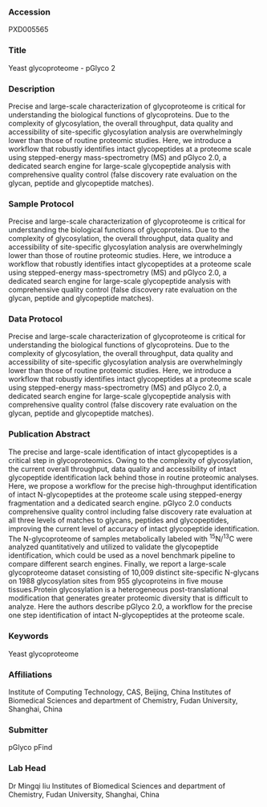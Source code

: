 ### Accession
PXD005565

### Title
Yeast glycoproteome -  pGlyco 2

### Description
Precise and large-scale characterization of glycoproteome is critical for understanding the biological functions of glycoproteins. Due to the complexity of glycosylation, the overall throughput, data quality and accessibility of site-specific glycosylation analysis are overwhelmingly lower than those of routine proteomic studies. Here, we introduce a workflow that robustly identifies intact glycopeptides at a proteome scale using stepped-energy mass-spectrometry (MS) and pGlyco 2.0, a dedicated search engine for large-scale glycopeptide analysis with comprehensive quality control (false discovery rate evaluation on the glycan, peptide and glycopeptide matches).

### Sample Protocol
Precise and large-scale characterization of glycoproteome is critical for understanding the biological functions of glycoproteins. Due to the complexity of glycosylation, the overall throughput, data quality and accessibility of site-specific glycosylation analysis are overwhelmingly lower than those of routine proteomic studies. Here, we introduce a workflow that robustly identifies intact glycopeptides at a proteome scale using stepped-energy mass-spectrometry (MS) and pGlyco 2.0, a dedicated search engine for large-scale glycopeptide analysis with comprehensive quality control (false discovery rate evaluation on the glycan, peptide and glycopeptide matches).

### Data Protocol
Precise and large-scale characterization of glycoproteome is critical for understanding the biological functions of glycoproteins. Due to the complexity of glycosylation, the overall throughput, data quality and accessibility of site-specific glycosylation analysis are overwhelmingly lower than those of routine proteomic studies. Here, we introduce a workflow that robustly identifies intact glycopeptides at a proteome scale using stepped-energy mass-spectrometry (MS) and pGlyco 2.0, a dedicated search engine for large-scale glycopeptide analysis with comprehensive quality control (false discovery rate evaluation on the glycan, peptide and glycopeptide matches).

### Publication Abstract
The precise and large-scale identification of intact glycopeptides is a critical step in glycoproteomics. Owing to the complexity of glycosylation, the current overall throughput, data quality and accessibility of intact glycopeptide identification lack behind those in routine proteomic analyses. Here, we propose a workflow for the precise high-throughput identification of intact N-glycopeptides at the proteome scale using stepped-energy fragmentation and a dedicated search engine. pGlyco 2.0 conducts comprehensive quality control including false discovery rate evaluation at all three levels of matches to glycans, peptides and glycopeptides, improving the current level of accuracy of intact glycopeptide identification. The N-glycoproteome of samples metabolically labeled with <sup>15</sup>N/<sup>13</sup>C were analyzed quantitatively and utilized to validate the glycopeptide identification, which could be used as a novel benchmark pipeline to compare different search engines. Finally, we report a large-scale glycoproteome dataset consisting of 10,009 distinct site-specific N-glycans on 1988 glycosylation sites from 955 glycoproteins in five mouse tissues.Protein glycosylation is a heterogeneous post-translational modification that generates greater proteomic diversity that is difficult to analyze. Here the authors describe pGlyco 2.0, a workflow for the precise one step identification of intact N-glycopeptides at the proteome scale.

### Keywords
Yeast glycoproteome

### Affiliations
Institute of Computing Technology, CAS, Beijing, China
Institutes of Biomedical Sciences and department of Chemistry, Fudan University, Shanghai, China

### Submitter
pGlyco pFind

### Lab Head
Dr Mingqi liu
Institutes of Biomedical Sciences and department of Chemistry, Fudan University, Shanghai, China


